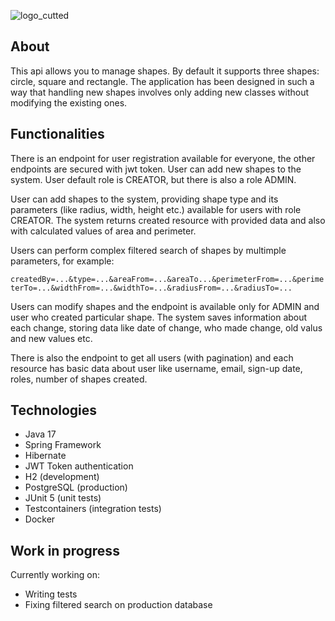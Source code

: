 ![logo_cutted](https://user-images.githubusercontent.com/105795682/222110035-ddc229ae-0dca-4b6a-8e7f-d9071bb9cd7e.jpg)


<h2>About</h2>

This api allows you to manage shapes. By default it supports three shapes: circle, square and rectangle. The application has been designed in such a way that handling new shapes involves only adding new classes without modifying the existing ones.

<h2>Functionalities</h2>

There is an endpoint for user registration available for everyone, the other endpoints are secured with jwt token. User can add new shapes to the system. 
User default role is CREATOR, but there is also a role ADMIN. 

User can add shapes to the system, providing shape type and its parameters (like radius, width, height etc.) available for users with role CREATOR. The system returns created resource with provided data and also with calculated values of area and perimeter.

Users can perform complex filtered search of shapes by multimple parameters, for example: 

<code>createdBy=...&type=...&areaFrom=...&areaTo...&perimeterFrom=...&perimeterTo=...&widthFrom=...&widthTo=...&radiusFrom=...&radiusTo=...</code>

Users can modify shapes and the endpoint is available only for ADMIN and user who created particular shape. The system saves information about each change, storing data like date of change, who made change, old valus and new values etc.

There is also the endpoint to get all users (with pagination) and each resource has basic data about user like username, email, sign-up date, roles, number of shapes created. 

<h2>Technologies</h2>
<ul>
<li>Java 17</li>
<li>Spring Framework</li>
<li>Hibernate</li>
<li>JWT Token authentication</h2>
<li>H2 (development)</li>
<li>PostgreSQL (production)</li>
<li>JUnit 5 (unit tests)</li>
<li>Testcontainers (integration tests)</li>
<li>Docker</li>
</ul>

<h2>Work in progress</h2>

Currently working on:

<ul>
<li>Writing tests</li>
<li>Fixing filtered search on production database</li>
</ul>


